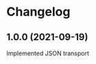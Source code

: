 # Changelog
<!--
	Placeholder for next release:
	## __WORK IN PROGRESS__
-->
## 1.0.0 (2021-09-19)
Implemented JSON transport